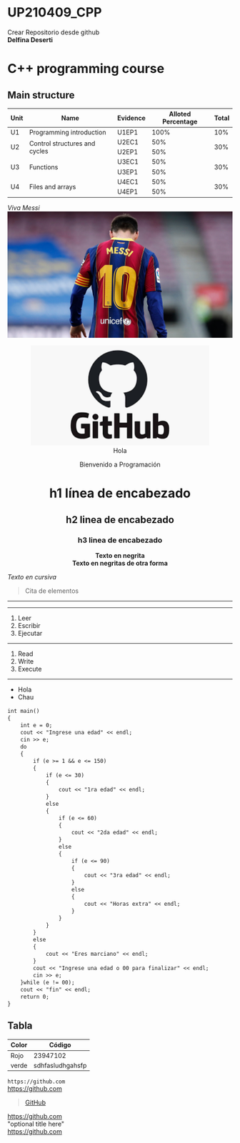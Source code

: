 # UP210409_CPP
Crear Repositorio desde github  
**Delfina Deserti**  
# C++ programming course

<div align ="center">
</div>

## Main structure
<table class="tg">
<thead>
  <tr>
    <th class="tg-c3ow">Unit</th>
    <th class="tg-c3ow">Name</th>
    <th class="tg-c3ow">Evidence</th>
    <th class="tg-c3ow">Alloted Percentage</th>
    <th class="tg-c3ow">Total</th>
  </tr>
</thead>
<tbody>
  <tr>
    <td class="tg-c3ow">U1</td>
    <td class="tg-c3ow">Programming introduction</td>
    <td class="tg-c3ow">U1EP1</td>
    <td class="tg-c3ow">100%</td>
    <td class="tg-c3ow">10%</td>
  </tr>
  <tr>
    <td class="tg-c3ow" rowspan="2">U2</td>
    <td class="tg-c3ow" rowspan="2">Control structures and cycles</td>
    <td class="tg-c3ow">U2EC1</td>
    <td class="tg-c3ow">50%</td>
    <td class="tg-c3ow" rowspan="2">30%</td>
  </tr>
  <tr>
    <td class="tg-c3ow">U2EP1</td>
    <td class="tg-c3ow">50%</td>
  </tr>
  <tr>
    <td class="tg-c3ow" rowspan="2">U3</td>
    <td class="tg-c3ow" rowspan="2">Functions</td>
    <td class="tg-c3ow">U3EC1</td>
    <td class="tg-c3ow">50%</td>
    <td class="tg-c3ow" rowspan="2">30%</td>
  </tr>
  <tr>
    <td class="tg-c3ow">U3EP1</td>
    <td class="tg-c3ow">50%</td>
  </tr>
   <tr>
    <td class="tg-c3ow" rowspan="2">U4</td>
    <td class="tg-c3ow" rowspan="2"> Files and arrays</td>
    <td class="tg-c3ow">U4EC1</td>
    <td class="tg-c3ow">50%</td>
    <td class="tg-c3ow" rowspan="2">30%</td>
  </tr>
  <tr>
    <td class="tg-c3ow">U4EP1</td>
    <td class="tg-c3ow">50%</td>
  </tr>
</tbody>
</table>


*Viva Messi*
![Messi](/U1/Pics/messi.jpeg "Messi pasion")

<div align="center">
<img alt="git hub" src='U1/Pics/githubfoto.png'
width='400'     />
</div>

<center>Hola  

Bienvenido a Programación
# h1 línea de encabezado  
## h2 linea de encabezado
### h3 linea de encabezado  
**Texto en negrita**  
__Texto en negritas de otra forma__ 
</center>

*Texto en cursiva*  
> Cita de elementos
---

___

1. Leer
1. Escribir
1. Ejecutar
***
<ol>
<li>Read</li>
<li>Write</li>
<li>Execute</li>
</ol>  

***
* Hola
* Chau

```
int main()
{
    int e = 0;
    cout << "Ingrese una edad" << endl;
    cin >> e;
    do
    {
        if (e >= 1 && e <= 150)
        {
            if (e <= 30)
            {
                cout << "1ra edad" << endl;
            }
            else
            {
                if (e <= 60)
                {
                    cout << "2da edad" << endl;
                }
                else
                {
                    if (e <= 90)
                    {
                        cout << "3ra edad" << endl;
                    }
                    else
                    {
                        cout << "Horas extra" << endl;
                    }
                }
            }
        }
        else
        {
            cout << "Eres marciano" << endl;
        }
        cout << "Ingrese una edad o 00 para finalizar" << endl;
        cin >> e;
    }while (e != 00);
    cout << "fin" << endl;
    return 0;
}

```

## Tabla
| Color | Código |
| --------- | ------ |
| Rojo | 23947102 |
| verde | sdhfasludhgahsfp |

`https://github.com`  
https://github.com
> [GitHub](https://github.com)

<https://github.com>  
"optional title here"  
<a href="https://github.com">https://github.com</a>